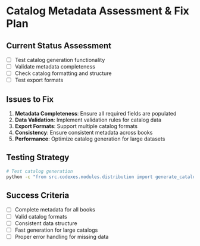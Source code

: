 # Catalog Metadata Assessment & Fix Plan

## Current Status Assessment
- [ ] Test catalog generation functionality
- [ ] Validate metadata completeness
- [ ] Check catalog formatting and structure
- [ ] Test export formats

## Issues to Fix
1. **Metadata Completeness**: Ensure all required fields are populated
2. **Data Validation**: Implement validation rules for catalog data
3. **Export Formats**: Support multiple catalog formats
4. **Consistency**: Ensure consistent metadata across books
5. **Performance**: Optimize catalog generation for large datasets

## Testing Strategy
```bash
# Test catalog generation
python -c "from src.codexes.modules.distribution import generate_catalog; print('Catalog module loaded')"
```

## Success Criteria
- [ ] Complete metadata for all books
- [ ] Valid catalog formats
- [ ] Consistent data structure
- [ ] Fast generation for large catalogs
- [ ] Proper error handling for missing data